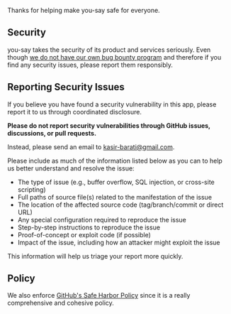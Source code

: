 Thanks for helping make you-say safe for everyone.

## Security

you-say takes the security of its product and services seriously. Even though [we do not have our own bug bounty program](https://en.wikipedia.org/wiki/Bug_bounty_program) and therefore if you find any security issues, please report them responsibly.

## Reporting Security Issues

If you believe you have found a security vulnerability in this app, please report it to us through coordinated disclosure.

**Please do not report security vulnerabilities through GitHub issues, discussions, or pull requests.**

Instead, please send an email to [kasir-barati@gmail.com](mailto:kasir-barati@gmail.com?subject=[GitHub]%20Security%20Vulnerability%20in%20you-say).

Please include as much of the information listed below as you can to help us better understand and resolve the issue:

- The type of issue (e.g., buffer overflow, SQL injection, or cross-site scripting)
- Full paths of source file(s) related to the manifestation of the issue
- The location of the affected source code (tag/branch/commit or direct URL)
- Any special configuration required to reproduce the issue
- Step-by-step instructions to reproduce the issue
- Proof-of-concept or exploit code (if possible)
- Impact of the issue, including how an attacker might exploit the issue

This information will help us triage your report more quickly.

## Policy

We also enforce [GitHub's Safe Harbor Policy](https://docs.github.com/en/site-policy/security-policies/github-bug-bounty-program-legal-safe-harbor#1-safe-harbor-terms) since it is a really comprehensive and cohesive policy.
